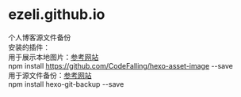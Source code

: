 # ezeli.github.io
个人博客源文件备份  
安装的插件：  
用于展示本地图片：[参考网站](https://www.jianshu.com/p/c2ba9533088a)  
npm install https://github.com/CodeFalling/hexo-asset-image --save  
用于源文件备份：[参考网站](https://github.com/coneycode/hexo-git-backup)  
npm install hexo-git-backup --save
